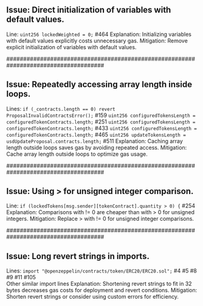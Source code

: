 ## Issue: Direct initialization of variables with default values.
Line: `uint256 lockedWeighted = 0;`  #464 
Explanation: Initializing variables with default values explicitly costs unnecessary gas.
Mitigation: Remove explicit initialization of variables with default values.

#####################################################################################

## Issue: Repeatedly accessing array length inside loops.
Lines:
`if (_contracts.length == 0) revert ProposalInvalidContractsError();` #159
`uint256 configuredTokensLength = configuredTokenContracts.length;`   #251
`uint256 configuredTokensLength = configuredTokenContracts.length;`   #433
`uint256 configuredTokensLength = configuredTokenContracts.length;`   #465
`uint256 updateTokensLength = usdUpdateProposal.contracts.length;`    #511
Explanation: Caching array length outside loops saves gas by avoiding repeated access.
Mitigation: Cache array length outside loops to optimize gas usage.

#####################################################################################

## Issue: Using > for unsigned integer comparison.
Line: `if (lockedTokens[msg.sender][tokenContract].quantity > 0) {`   #254
Explanation: Comparisons with != 0 are cheaper than with > 0 for unsigned integers.
Mitigation: Replace > with != 0 for unsigned integer comparisons.


#####################################################################################

## Issue: Long revert strings in imports.
Lines:
`import "@openzeppelin/contracts/token/ERC20/ERC20.sol";`   #4 #5 #8 #9 #11 #105    
Other similar import lines
Explanation: Shortening revert strings to fit in 32 bytes decreases gas costs for deployment and revert conditions.
Mitigation: Shorten revert strings or consider using custom errors for efficiency.

